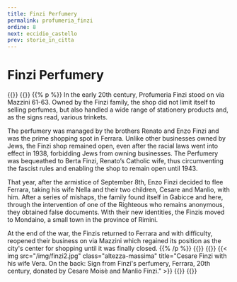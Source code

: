 ```yaml
---
title: Finzi Perfumery
permalink: profumeria_finzi
ordine: 8
next: eccidio_castello
prev: storie_in_citta
---
```

# Finzi Perfumery
{{<row>}}
{{<column>}}
{{% p %}}
In the early 20th century, Profumeria Finzi stood on via Mazzini 61-63. Owned by the Finzi family, the shop did not limit itself to selling perfumes, but also
handled a wide range of stationery products and, as the signs read, various trinkets.

The perfumery was managed by the brothers Renato and Enzo Finzi and was the prime shopping spot in Ferrara. Unlike other businesses owned by Jews, the
Finzi shop remained open, even after the racial laws went into effect in 1938, forbidding Jews from owning businesses. The Perfumery was bequeathed to
Berta Finzi, Renato’s Catholic wife, thus circumventing the fascist rules and enabling the shop to remain open until 1943.

That year, after the armistice of September 8th, Enzo Finzi decided to flee Ferrara, taking his wife Nella and their two children, Cesare and Manlio, with him.
After a series of mishaps, the family found itself in Gabicce and here, through the intervention of one of the Righteous who remains anonymous, they obtained
false documents. With their new identities, the Finzis moved to Mondaino, a small town in the province of Rimini.

At the end of the war, the Finzis returned to Ferrara and with difficulty, reopened their business on via Mazzini which regained its position as the city's center
for shopping until it was finally closed.
{{% /p %}}
{{</column>}}
{{<column>}}
{{< img src="/img/finzi2.jpg" class="altezza-massima" title="Cesare Finzi with his wife Vera. On the back: Sign from Finzi's perfumery, Ferrara, 20th century, donated by Cesare Moisè and Manlio Finzi." >}}
{{</column>}}
{{</row>}}